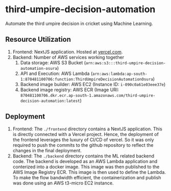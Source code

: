 # third-umpire-decision-automation

Automate the third umpire decision in cricket using Machine Learning.

## Resource Utilization

1. Frontend: NextJS application. Hosted at [vercel.com](https://vercel.com).
2. Backend: Number of AWS services working together
    1. Data storage: AWS S3 Bucket (`arn:aws:s3:::third-umpire-decision-automation-osura`)
    2. API and Execution: AWS Lambda (`arn:aws:lambda:ap-south-1:870481100706:function:ThirdUmpireDecisionAutomationOsura`)
    3. Backend image builder: AWS EC2 (Instance ID: `i-090c0a61e03eee37e`)
    4. Backend image registry: AWS ECR (Image URI: `870481100706.dkr.ecr.ap-south-1.amazonaws.com/third-umpire-decision-automation:latest`)

## Deployment

1. Frontend: The `./frontend` directory contains a NextJS application. This is directly connected with a Vercel project. Hence, the deployment of the frontend leverages the luxury of CI/CD of vercel. So it was only required to push the commits to the github repository to reflect the changes in the final deployment.
2. Backend: The `./backend` directory contains the ML related backend code. The backend is developed as an AWS Lambda application and conterized into a docker image. This image was then published to the AWS Image Registry ECR. This image is then used to define the Lambda. To make the flow bandwidth efficient, the containerization and publish was done using an AWS t3-micro EC2 instance.
